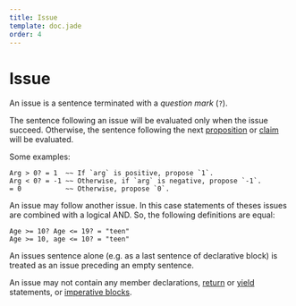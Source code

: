 ```yaml
---
title: Issue
template: doc.jade
order: 4
---
```


Issue
=====
<!--
Copyright (C) 2010-2014 Ruslan Lopatin.
Permission is granted to copy, distribute and/or modify this document
under the terms of the GNU Free Documentation License, Version 1.3
or any later version published by the Free Software Foundation;
with no Invariant Sections, no Front-Cover Texts, and no Back-Cover Texts.
A copy of the license is included in the section entitled "GNU
Free Documentation License".
-->

An issue is a sentence terminated with a _question mark_ (`?`).

The sentence following an issue will be evaluated only when the issue succeed.
Otherwise, the sentence following the next [proposition](proposition.html)
or [claim](claim.html) will be evaluated.

Some examples:
```o42a
Arg > 0? = 1  ~~ If `arg` is positive, propose `1`.
Arg < 0? = -1 ~~ Otherwise, if `arg` is negative, propose `-1`.
= 0           ~~ Otherwise, propose `0`.
```

An issue may follow another issue. In this case statements of theses issues are
combined with a logical AND. So, the following definitions are equal:
```o42a
Age >= 10? Age <= 19? = "teen" 
Age >= 10, age <= 10? = "teen"
```

An issues sentence alone (e.g. as a last sentence of declarative block) is
treated as an issue preceding an empty sentence.

An issue may not contain any member declarations,
[return](../objects/definition.html#return) or
[yield](../objects/definition.html#yield) statements,
or [imperative blocks](imperatives.html).
